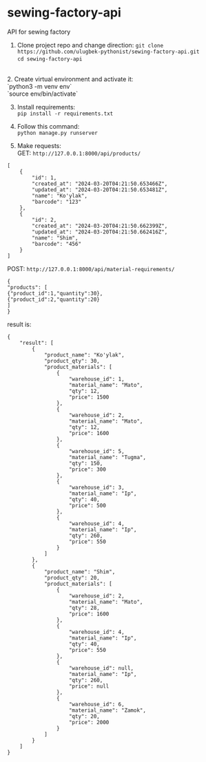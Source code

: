 # sewing-factory-api
API for sewing factory

1. Clone project repo and change direction:
`git clone https://github.com/ulugbek-pythonist/sewing-factory-api.git`<br/>
`cd sewing-factory-api`
<br/>
2. Create virtual environment and activate it:<br/>
`python3 -m venv env`<br/>
`source env/bin/activate`<br/>

3. Install requirements:<br/>
`pip install -r requirements.txt`<br/>

4. Follow this command:<br/>
`python manage.py runserver`<br/>

5. Make requests:<br/>
GET: `http://127.0.0.1:8000/api/products/`

```
[
    {
        "id": 1,
        "created_at": "2024-03-20T04:21:50.653466Z",
        "updated_at": "2024-03-20T04:21:50.653481Z",
        "name": "Ko'ylak",
        "barcode": "123"
    },
    {
        "id": 2,
        "created_at": "2024-03-20T04:21:50.662399Z",
        "updated_at": "2024-03-20T04:21:50.662416Z",
        "name": "Shim",
        "barcode": "456"
    }
]
```

POST: `http://127.0.0.1:8000/api/material-requirements/`

```
{
"products": [
{"product_id":1,"quantity":30},
{"product_id":2,"quantity":20}
]
}
```

result is:

```
{
    "result": [
        {
            "product_name": "Ko'ylak",
            "product_qty": 30,
            "product_materials": [
                {
                    "warehouse_id": 1,
                    "material_name": "Mato",
                    "qty": 12,
                    "price": 1500
                },
                {
                    "warehouse_id": 2,
                    "material_name": "Mato",
                    "qty": 12,
                    "price": 1600
                },
                {
                    "warehouse_id": 5,
                    "material_name": "Tugma",
                    "qty": 150,
                    "price": 300
                },
                {
                    "warehouse_id": 3,
                    "material_name": "Ip",
                    "qty": 40,
                    "price": 500
                },
                {
                    "warehouse_id": 4,
                    "material_name": "Ip",
                    "qty": 260,
                    "price": 550
                }
            ]
        },
        {
            "product_name": "Shim",
            "product_qty": 20,
            "product_materials": [
                {
                    "warehouse_id": 2,
                    "material_name": "Mato",
                    "qty": 28,
                    "price": 1600
                },
                {
                    "warehouse_id": 4,
                    "material_name": "Ip",
                    "qty": 40,
                    "price": 550
                },
                {
                    "warehouse_id": null,
                    "material_name": "Ip",
                    "qty": 260,
                    "price": null
                },
                {
                    "warehouse_id": 6,
                    "material_name": "Zamok",
                    "qty": 20,
                    "price": 2000
                }
            ]
        }
    ]
}
```